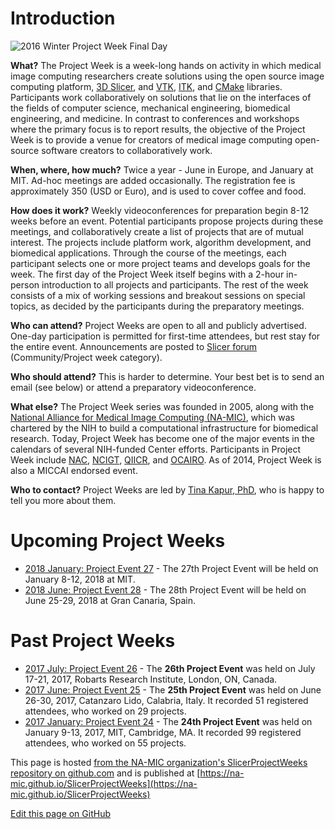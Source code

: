 # Introduction

![2016 Winter Project Week Final Day](https://www.na-mic.org/w/images/thumb/2/25/2016_Winter_Project_Week_Final_Day.JPG/800px-2016_Winter_Project_Week_Final_Day.JPG)

**What?** The Project Week is a week-long hands on activity in which medical image computing researchers create solutions using the open source image computing platform, [3D Slicer](http://www.slicer.org), and [VTK](http://www.vtk.org), [ITK](http://www.itk.org), and [CMake](http://www.cmake.org) libraries.   Participants work collaboratively on solutions that lie on the interfaces of the fields of computer science, mechanical engineering, biomedical engineering, and medicine. In contrast to conferences and workshops where the primary focus is to report results, the objective of the Project Week is to provide a venue for creators of medical image computing open-source software creators to collaboratively work.

**When, where, how much?** Twice a year - June in Europe, and January at MIT.  Ad-hoc meetings are added occasionally.  The registration fee is approximately 350 (USD or Euro), and is used to cover coffee and food.

**How does it work?** Weekly videoconferences for preparation begin 8-12 weeks before an event. Potential participants propose projects during these meetings, and collaboratively create a list of projects that are of mutual interest. The projects include platform work, algorithm development, and biomedical applications. Through the course of the meetings, each participant selects one or more project teams and develops goals for the week. The first day of the Project Week itself begins with a 2-hour in-person introduction to all projects and participants. The rest of the week consists of a mix of working sessions and breakout sessions on special topics, as decided by the participants during the preparatory meetings. 

**Who can attend?** Project Weeks are open to all and publicly advertised. One-day participation is permitted for first-time attendees, but rest stay for the entire event.
Announcements are posted to [Slicer forum](https://discourse.slicer.org/c/community/project-week) (Community/Project week category).

**Who should attend?** This is harder to determine.  Your best bet is to send an email (see below) or attend a preparatory videoconference. 

**What else?** The Project Week series was founded in 2005, along with the [National Alliance for Medical Image Computing (NA-MIC)][namic-wiki], which was chartered by the NIH to build a computational infrastructure for biomedical research. Today, Project Week has become one of the major events in the calendars of several NIH-funded Center efforts. Participants in Project Week include [NAC][nac], [NCIGT][ncigt], [QIICR][qiicr], and [OCAIRO][ocairo].  As of 2014, Project Week is also a MICCAI endorsed event.

[namic-wiki]: https://wiki.na-mic.org/
[nac]: https://projects.iq.harvard.edu/nac
[ncigt]: http://ncigt.org
[qiicr]: http://qiicr.org/
[ocairo]: http://ocairo.technainstitute.com/open-source-software-platforms-and-databases-for-the-adaptive-process

**Who to contact?** Project Weeks are led by [Tina Kapur, PhD][tina-email], who is happy to tell you more about them.

[tina-email]: http://mailto:tkapur@bwh.harvard.edu

# Upcoming Project Weeks

- [2018 January: Project Event 27](PW27_2018_Boston/README.md) - The 27th Project Event will be held on January 8-12, 2018 at MIT.
- [2018 June: Project Event 28](https://www.na-mic.org/wiki/Project_Week_28) - The 28th Project Event will be held on June 25-29, 2018 at Gran Canaria, Spain.

# Past Project Weeks

- [2017 July: Project Event 26](http://wiki.imaging.robarts.ca/) - The **26th Project Event** was held on July 17-21, 2017, Robarts Research Institute, London, ON, Canada.
- [2017 June: Project Event 25](https://www.na-mic.org/wiki/2017_Summer_Project_Week) - The **25th Project Event** was held on June 26-30, 2017,  Catanzaro Lido, Calabria, Italy. It recorded 51 registered attendees, who worked on 29 projects.
- [2017 January: Project Event 24](https://www.na-mic.org/wiki/2017_Summer_Project_Week) - The **24th Project Event** was held on January 9-13, 2017, MIT, Cambridge, MA.  It recorded 99 registered attendees, who worked on 55 projects.

This page is hosted [from the NA-MIC organization's SlicerProjectWeeks repository on github.com](https://github.com/NA-MIC/SlicerProjectWeeks) and is published at [https://na-mic.github.io/SlicerProjectWeeks](https://na-mic.github.io/SlicerProjectWeeks)

<!--Link for editing page when displayed in GitHub pages-->
<a href="{{site.github.repository_url}}/edit/master/{{page.path}}">Edit this page on GitHub</a>
